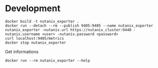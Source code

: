 # Development

    docker build -t nutanix_exporter .
    docker run --detach --rm --publish 9405:9405 --name nutanix_exporter nutanix_exporter -nutanix.url https://nutanix_cluster:9440 -nutanix.username <user> -nutanix.password <password>
    curl localhost:9405/metrics
    docker stop nutanix_exporter
    
Get informations

    docker run --rm nutanix_exporter --help